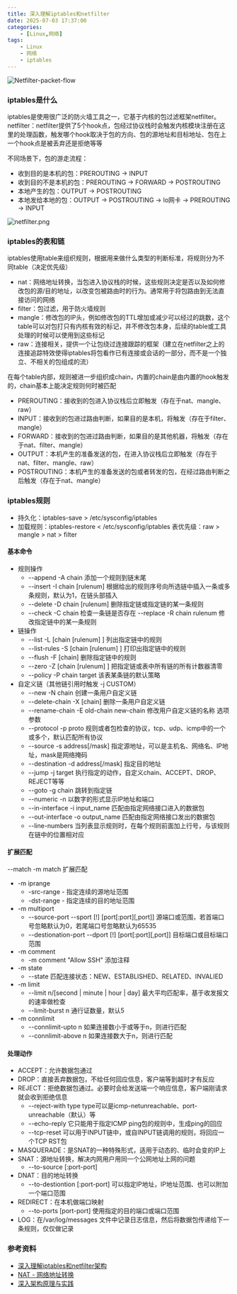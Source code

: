 ```yaml
---
title: 深入理解iptables和netfilter
date: 2025-07-03 17:37:00
categories:
    - [Linux,网络]
tags: 
    - Linux
    - 网络
    - iptables
---
```

![Netfilter-packet-flow](/img/network/Netfilter-packet-flow.svg)

### iptables是什么

iptables是使用很广泛的防火墙工具之一，它基于内核的包过滤框架netfilter。
netfilter：netfilter提供了5个hook点，包经过协议栈时会触发内核模块注册在这里的处理函数，触发哪个hook取决于包的方向、包的源地址和目标地址、包在上一个hook点是被丢弃还是拒绝等等

不同场景下，包的游走流程：

- 收到目的是本机的包：PREROUTING -> INPUT
- 收到目的不是本机的包：PREROUTING -> FORWARD -> POSTROUTING
- 本地产生的包：OUTPUT -> POSTROUTING
- 本地发给本地的包：OUTPUT -> POSTROUTING -> lo网卡 -> PREROUTING -> INPUT

![netfilter.png](/img/network/netfilter.png)

### iptables的表和链

iptables使用table来组织规则，根据用来做什么类型的判断标准，将规则分为不同table（决定优先级）

- nat：网络地址转换，当包进入协议栈的时候，这些规则决定是否以及如何修改包的源/目的地址，以改变包被路由时的行为。通常用于将包路由到无法直接访问的网络
- filter：包过滤，用于防火墙规则
- mangle：修改包的IP头，例如修改包的TTL增加或减少可以经过的跳数，这个table可以对包打只有内核有效的标记，并不修改包本身，后续的table或工具处理的时候可以使用到这些标记
- raw：连接相关，提供一个让包绕过连接跟踪的框架（建立在netfilter之上的连接追踪特效使得iptables将包看作已有连接或会话的一部分，而不是一个独立、不相关的包组成的流）

在每个table内部，规则被进一步组织成chain，内置的chain是由内置的hook触发的，chain基本上能决定规则何时被匹配

- PREROUTING：接收到的包进入协议栈后立即触发（存在于nat、mangle、raw）
- INPUT：接收到的包进过路由判断，如果目的是本机，将触发（存在于filter、mangle）
- FORWARD：接收到的包进过路由判断，如果目的是其他机器，将触发（存在于nat、filter、mangle）
- OUTPUT：本机产生的准备发送的包，在进入协议栈后立即触发（存在于nat、filter、mangle、raw）
- POSTROUTING：本机产生的准备发送的包或者转发的包，在经过路由判断之后触发（存在于nat、mangle）

### iptables规则

- 持久化：iptables-save > /etc/sysconfig/iptables
- 加载规则：iptables-restore < /etc/sysconfig/iptables
表优先级：raw > mangle > nat > filter

#### 基本命令

- 规则操作
  - --append -A chain 添加一个规则到链末尾
  - --insert -I chain [rulenum] 根据给出的规则序号向所选链中插入一条或多条规则，默认为1，在链头部插入
  - --delete -D chain [rulenum] 删除指定链或指定链的某一条规则
  - --check -C chain 检查一条链是否存在
--replace -R chain rulenum 修改指定链中的某一条规则
- 链操作
  - --list -L [chain [rulenum] ] 列出指定链中的规则
  - --list-rules -S [chain [rulenum] ] 打印出指定链中的规则
  - --flush -F [chain] 删除指定链中的规则
  - --zero -Z [chain [rulenum] ] 把指定链或表中所有链的所有计数器清零
  - --policy -P chain target 该表某条链的默认策略
- 自定义链（其他链引用时触发 -j CUSTOM）
  - --new -N chain 创建一条用户自定义链
  - --delete-chain -X [chain] 删除一条用户自定义链
  - --rename-chain -E old-chain new-chain 修改用户自定义链的名称
选项参数
  - --protocol -p proto 规则或者包检查的协议，tcp、udp、icmp中的一个或多个，默认匹配所有协议
  - --source -s address[/mask] 指定源地址，可以是主机名、网络名、IP地址，mask是网络掩码
  - --destination -d address[/mask] 指定目的地址
  - --jump -j target 执行指定的动作，自定义chain、ACCEPT、DROP、REJECT等等
  - --goto -g chain 跳转到指定链
  - --numeric -n 以数字的形式显示IP地址和端口
  - --in-interface -i input_name 匹配由指定网络接口进入的数据包
  - --out-interface -o output_name 匹配由指定网络接口发出的数据包
  - --line-numbers 当列表显示规则时，在每个规则前面加上行号，与该规则在链中的位置相对应

#### 扩展匹配

--match -m match 扩展匹配

- -m iprange
  - -src-range <ip>-<ip> 指定连续的源地址范围
  - -dst-range <ip>-<ip> 指定连续的目的地址范围
- -m multiport
  - --source-port --sport [!] [port[:port][,port]] 源端口或范围，若首端口号忽略默认为0，若尾端口号忽略默认为65535
  - --destionation-port --dport [!] [port[:port][,port]] 目标端口或目标端口范围
- -m comment
  - -m comment "Allow SSH" 添加注释
- -m state
  - --state 匹配连接状态：NEW、ESTABLISHED、RELATED、INVALIED
- -m limit
  - --limit n/[second | minute | hour | day] 最大平均匹配率，基于收发报文的速率做检查
  - --limit-burst n 通行证数量，默认5
- -m connlimit
  - --connlimit-upto n 如果连接数小于或等于n，则进行匹配
  - --connlimit-above n 如果连接数大于n，则进行匹配

#### 处理动作

- ACCEPT：允许数据包通过
- DROP：直接丢弃数据包，不给任何回应信息，客户端等到超时才有反应
- REJECT：拒绝数据包通过。必要时会给发送端一个响应信息，客户端刚请求就会收到拒绝信息
  - --reject-with type type可以是icmp-netunreachable、port-unreachable（默认）等
  - --echo-reply 它只能用于指定ICMP ping包的规则中，生成ping的回应
  - --tcp-reset 可以用于INPUT链中，或自INPUT链调用的规则，将回应一个TCP RST包
- MASQUERADE：是SNAT的一种特殊形式，适用于动态的、临时会变的IP上
- SNAT：源地址转换，解决内网用户用同一个公网地址上网的问题
  - --to-source [:port-port]
- DNAT：目的地址转换
  - --to-destiontion [:port-port] 可以指定IP地址，IP地址范围、也可以附加一个端口范围
- REDIRECT：在本机做端口映射
  - --to-ports [port-port] 使用指定的目的端口或端口范围
- LOG：在/var/log/messages 文件中记录日志信息，然后将数据包传递给下一条规则，仅仅做记录

### 参考资料

- [深入理解iptables和netfilter架构](https://arthurchiao.art/blog/deep-dive-into-iptables-and-netfilter-arch-zh/)
- [NAT - 网络地址转换](https://arthurchiao.art/blog/nat-zh/)
- [深入架构原理与实践](https://arthurchiao.art/blog/nat-zh/)